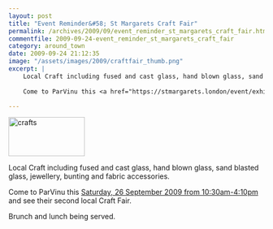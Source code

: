 ```yaml
---
layout: post
title: "Event Reminder&#58; St Margarets Craft Fair"
permalink: /archives/2009/09/event_reminder_st_margarets_craft_fair.html
commentfile: 2009-09-24-event_reminder_st_margarets_craft_fair
category: around_town
date: 2009-09-24 21:12:35
image: "/assets/images/2009/craftfair_thumb.png"
excerpt: |
    Local Craft including fused and cast glass, hand blown glass, sand blasted glass, jewellery, bunting and fabric accessories.
    
    Come to ParVinu this <a href="https://stmargarets.london/event/exhibition/200705142235">Saturday, 26 September 2009 from 10:30am-4:10pm</a> and see their second local Craft Fair.

---
```


<a href="/assets/images/2009/craftfair.png" title="See larger version of - crafts"><img src="/assets/images/2009/craftfair_thumb.png" width="150" height="77" alt="crafts" class="photo right" /></a>

Local Craft including fused and cast glass, hand blown glass, sand blasted glass, jewellery, bunting and fabric accessories.

Come to ParVinu this [Saturday, 26 September 2009 from 10:30am-4:10pm](/event/exhibition/200705142235) and see their second local Craft Fair.

Brunch and lunch being served.
